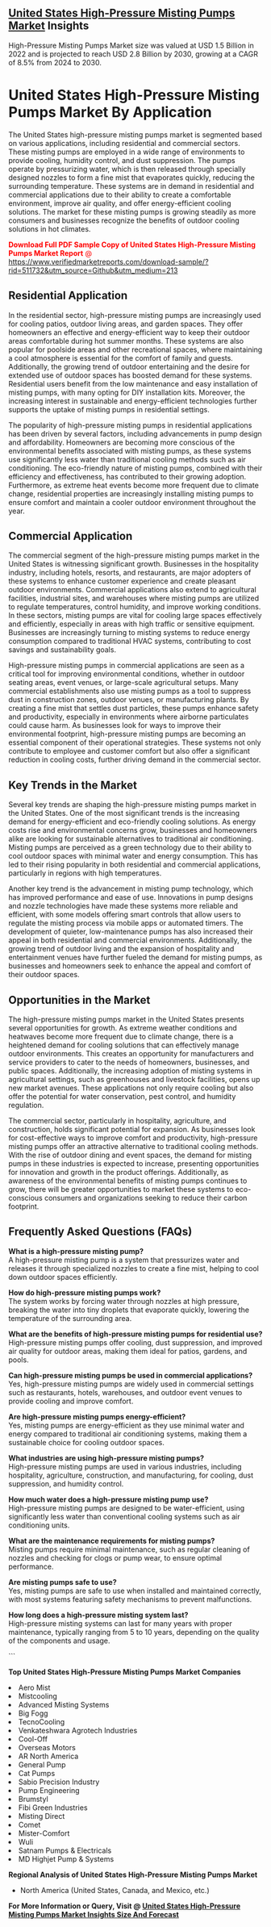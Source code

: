 <h2><a href="https://www.verifiedmarketreports.com/download-sample/?rid=511732&amp;utm_source=Github&amp;utm_medium=213" target="_blank">United States High-Pressure Misting Pumps Market</a> Insights</h2><p>High-Pressure Misting Pumps Market size was valued at USD 1.5 Billion in 2022 and is projected to reach USD 2.8 Billion by 2030, growing at a CAGR of 8.5% from 2024 to 2030.</p><p><h1>United States High-Pressure Misting Pumps Market By Application</h1><p>The United States high-pressure misting pumps market is segmented based on various applications, including residential and commercial sectors. These misting pumps are employed in a wide range of environments to provide cooling, humidity control, and dust suppression. The pumps operate by pressurizing water, which is then released through specially designed nozzles to form a fine mist that evaporates quickly, reducing the surrounding temperature. These systems are in demand in residential and commercial applications due to their ability to create a comfortable environment, improve air quality, and offer energy-efficient cooling solutions. The market for these misting pumps is growing steadily as more consumers and businesses recognize the benefits of outdoor cooling solutions in hot climates. <p><span class=""><span style="color: #ff0000;"><strong>Download Full PDF Sample Copy of United States High-Pressure Misting Pumps Market Report</strong> @ </span><a href="https://www.verifiedmarketreports.com/download-sample/?rid=511732&amp;utm_source=Github&amp;utm_medium=213" target="_blank">https://www.verifiedmarketreports.com/download-sample/?rid=511732&amp;utm_source=Github&amp;utm_medium=213</a></span></p><h2>Residential Application</h2><p>In the residential sector, high-pressure misting pumps are increasingly used for cooling patios, outdoor living areas, and garden spaces. They offer homeowners an effective and energy-efficient way to keep their outdoor areas comfortable during hot summer months. These systems are also popular for poolside areas and other recreational spaces, where maintaining a cool atmosphere is essential for the comfort of family and guests. Additionally, the growing trend of outdoor entertaining and the desire for extended use of outdoor spaces has boosted demand for these systems. Residential users benefit from the low maintenance and easy installation of misting pumps, with many opting for DIY installation kits. Moreover, the increasing interest in sustainable and energy-efficient technologies further supports the uptake of misting pumps in residential settings.<p>The popularity of high-pressure misting pumps in residential applications has been driven by several factors, including advancements in pump design and affordability. Homeowners are becoming more conscious of the environmental benefits associated with misting pumps, as these systems use significantly less water than traditional cooling methods such as air conditioning. The eco-friendly nature of misting pumps, combined with their efficiency and effectiveness, has contributed to their growing adoption. Furthermore, as extreme heat events become more frequent due to climate change, residential properties are increasingly installing misting pumps to ensure comfort and maintain a cooler outdoor environment throughout the year.</p><h2>Commercial Application</h2><p>The commercial segment of the high-pressure misting pumps market in the United States is witnessing significant growth. Businesses in the hospitality industry, including hotels, resorts, and restaurants, are major adopters of these systems to enhance customer experience and create pleasant outdoor environments. Commercial applications also extend to agricultural facilities, industrial sites, and warehouses where misting pumps are utilized to regulate temperatures, control humidity, and improve working conditions. In these sectors, misting pumps are vital for cooling large spaces effectively and efficiently, especially in areas with high traffic or sensitive equipment. Businesses are increasingly turning to misting systems to reduce energy consumption compared to traditional HVAC systems, contributing to cost savings and sustainability goals.<p>High-pressure misting pumps in commercial applications are seen as a critical tool for improving environmental conditions, whether in outdoor seating areas, event venues, or large-scale agricultural setups. Many commercial establishments also use misting pumps as a tool to suppress dust in construction zones, outdoor venues, or manufacturing plants. By creating a fine mist that settles dust particles, these pumps enhance safety and productivity, especially in environments where airborne particulates could cause harm. As businesses look for ways to improve their environmental footprint, high-pressure misting pumps are becoming an essential component of their operational strategies. These systems not only contribute to employee and customer comfort but also offer a significant reduction in cooling costs, further driving demand in the commercial sector.</p><h2>Key Trends in the Market</h2><p>Several key trends are shaping the high-pressure misting pumps market in the United States. One of the most significant trends is the increasing demand for energy-efficient and eco-friendly cooling solutions. As energy costs rise and environmental concerns grow, businesses and homeowners alike are looking for sustainable alternatives to traditional air conditioning. Misting pumps are perceived as a green technology due to their ability to cool outdoor spaces with minimal water and energy consumption. This has led to their rising popularity in both residential and commercial applications, particularly in regions with high temperatures. <p>Another key trend is the advancement in misting pump technology, which has improved performance and ease of use. Innovations in pump designs and nozzle technologies have made these systems more reliable and efficient, with some models offering smart controls that allow users to regulate the misting process via mobile apps or automated timers. The development of quieter, low-maintenance pumps has also increased their appeal in both residential and commercial environments. Additionally, the growing trend of outdoor living and the expansion of hospitality and entertainment venues have further fueled the demand for misting pumps, as businesses and homeowners seek to enhance the appeal and comfort of their outdoor spaces.</p><h2>Opportunities in the Market</h2><p>The high-pressure misting pumps market in the United States presents several opportunities for growth. As extreme weather conditions and heatwaves become more frequent due to climate change, there is a heightened demand for cooling solutions that can effectively manage outdoor environments. This creates an opportunity for manufacturers and service providers to cater to the needs of homeowners, businesses, and public spaces. Additionally, the increasing adoption of misting systems in agricultural settings, such as greenhouses and livestock facilities, opens up new market avenues. These applications not only require cooling but also offer the potential for water conservation, pest control, and humidity regulation. <p>The commercial sector, particularly in hospitality, agriculture, and construction, holds significant potential for expansion. As businesses look for cost-effective ways to improve comfort and productivity, high-pressure misting pumps offer an attractive alternative to traditional cooling methods. With the rise of outdoor dining and event spaces, the demand for misting pumps in these industries is expected to increase, presenting opportunities for innovation and growth in the product offerings. Additionally, as awareness of the environmental benefits of misting pumps continues to grow, there will be greater opportunities to market these systems to eco-conscious consumers and organizations seeking to reduce their carbon footprint.</p><h2>Frequently Asked Questions (FAQs)</h2><p><strong>What is a high-pressure misting pump?</strong><br> A high-pressure misting pump is a system that pressurizes water and releases it through specialized nozzles to create a fine mist, helping to cool down outdoor spaces efficiently.</p><p><strong>How do high-pressure misting pumps work?</strong><br> The system works by forcing water through nozzles at high pressure, breaking the water into tiny droplets that evaporate quickly, lowering the temperature of the surrounding area.</p><p><strong>What are the benefits of high-pressure misting pumps for residential use?</strong><br> High-pressure misting pumps offer cooling, dust suppression, and improved air quality for outdoor areas, making them ideal for patios, gardens, and pools.</p><p><strong>Can high-pressure misting pumps be used in commercial applications?</strong><br> Yes, high-pressure misting pumps are widely used in commercial settings such as restaurants, hotels, warehouses, and outdoor event venues to provide cooling and improve comfort.</p><p><strong>Are high-pressure misting pumps energy-efficient?</strong><br> Yes, misting pumps are energy-efficient as they use minimal water and energy compared to traditional air conditioning systems, making them a sustainable choice for cooling outdoor spaces.</p><p><strong>What industries are using high-pressure misting pumps?</strong><br> High-pressure misting pumps are used in various industries, including hospitality, agriculture, construction, and manufacturing, for cooling, dust suppression, and humidity control.</p><p><strong>How much water does a high-pressure misting pump use?</strong><br> High-pressure misting pumps are designed to be water-efficient, using significantly less water than conventional cooling systems such as air conditioning units.</p><p><strong>What are the maintenance requirements for misting pumps?</strong><br> Misting pumps require minimal maintenance, such as regular cleaning of nozzles and checking for clogs or pump wear, to ensure optimal performance.</p><p><strong>Are misting pumps safe to use?</strong><br> Yes, misting pumps are safe to use when installed and maintained correctly, with most systems featuring safety mechanisms to prevent malfunctions.</p><p><strong>How long does a high-pressure misting system last?</strong><br> High-pressure misting systems can last for many years with proper maintenance, typically ranging from 5 to 10 years, depending on the quality of the components and usage.</p>```</p><p><strong>Top United States High-Pressure Misting Pumps Market Companies</strong></p><div data-test-id=""><p><li>Aero Mist</li><li> Mistcooling</li><li> Advanced Misting Systems</li><li> Big Fogg</li><li> TecnoCooling</li><li> Venkateshwara Agrotech Industries</li><li> Cool-Off</li><li> Overseas Motors</li><li> AR North America</li><li> General Pump</li><li> Cat Pumps</li><li> Sabio Precision Industry</li><li> Pump Engineering</li><li> Brumstyl</li><li> Fibi Green Industries</li><li> Misting Direct</li><li> Comet</li><li> Mister-Comfort</li><li> Wuli</li><li> Satnam Pumps & Electricals</li><li> MD Highjet Pump & Systems</li></p><div><strong>Regional Analysis of&nbsp;United States High-Pressure Misting Pumps Market</strong></div><ul><li dir="ltr"><p dir="ltr">North America&nbsp;(United States, Canada, and Mexico, etc.)</p></li></ul><p><strong>For More Information or Query, Visit @&nbsp;</strong><strong><a href="https://www.verifiedmarketreports.com/product/high-pressure-misting-pumps-market/?utm_source=Github&amp;utm_medium=213" target="_blank">United States High-Pressure Misting Pumps Market Insights Size And Forecast</a></strong></p></div>
